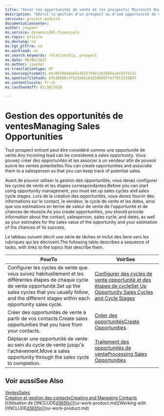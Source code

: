 ```yaml
---
title: "Gérer les opportunités de vente et les prospects| Microsoft Docs"
description: "Décrit la gestion d'un prospect ou d'une opportunité de ventes entrant dans Finance and Operations, Business edition, et l'association de l'opportunité à un vendeur pour effectuer le suivi des ventes potentielles."
services: project-madeira
documentationcenter: 
author: jswymer
ms.service: dynamics365-financials
ms.topic: article
ms.devlang: na
ms.tgt_pltfrm: na
ms.workload: na
ms.search.keywords: relationship, prospect
ms.date: 06/06/2017
ms.author: jswymer
ms.translationtype: HT
ms.sourcegitcommit: bec0619be0a65e3625759e13d2866ac615d7513c
ms.openlocfilehash: 67e385b6c3f533ab5c63259b9df7e775f2155897
ms.contentlocale: fr-ch
ms.lasthandoff: 01/30/2018

---
```

# <a name="managing-sales-opportunities"></a><span data-ttu-id="74c9f-103">Gestion des opportunités de ventes</span><span class="sxs-lookup"><span data-stu-id="74c9f-103">Managing Sales Opportunities</span></span>
<span data-ttu-id="74c9f-104">Tout prospect entrant peut être considéré comme une opportunité de vente.</span><span class="sxs-lookup"><span data-stu-id="74c9f-104">Any incoming lead can be considered a sales opportunity.</span></span> <span data-ttu-id="74c9f-105">Vous pouvez créer des opportunités et les associer à un vendeur afin de pouvoir suivre les ventes potentielles.</span><span class="sxs-lookup"><span data-stu-id="74c9f-105">You can create opportunities and associate them to a salesperson so that you can keep track of potential sales.</span></span>

<span data-ttu-id="74c9f-106">Avant de pouvoir utiliser la gestion des opportunités, vous devez configurer les cycles de vente et les étapes correspondantes.</span><span class="sxs-lookup"><span data-stu-id="74c9f-106">Before you can start using opportunity management, you must set up sales cycles and sales cycle stages.</span></span> <span data-ttu-id="74c9f-107">Lors de la création des opportunités, vous devez fournir des informations sur le contact, le vendeur, le cycle de vente et les dates, ainsi que vos estimations en terme de valeur de vente de l'opportunité et de chances de réussite.</span><span class="sxs-lookup"><span data-stu-id="74c9f-107">As you create opportunities, you should provide information about the contact, salesperson, sales cycle, and dates, as well as your estimates for the sales value of the opportunity and your estimation of the chances of its success.</span></span>

<span data-ttu-id="74c9f-108">Le tableau suivant décrit une série de tâches et inclut des liens vers les rubriques qui les décrivent.</span><span class="sxs-lookup"><span data-stu-id="74c9f-108">The following table describes a sequence of tasks, with links to the topics that describe them.</span></span>

| <span data-ttu-id="74c9f-109">Pour</span><span class="sxs-lookup"><span data-stu-id="74c9f-109">To</span></span> | <span data-ttu-id="74c9f-110">Voir</span><span class="sxs-lookup"><span data-stu-id="74c9f-110">See</span></span> |
| --- | --- |
| <span data-ttu-id="74c9f-111">Configurer les cycles de vente que vous suivez habituellement et les différentes étapes de chaque cycle de vente opportunité.</span><span class="sxs-lookup"><span data-stu-id="74c9f-111">Set up the sales cycles that you usually follow, and the different stages within each opportunity sales cycle.</span></span> |[<span data-ttu-id="74c9f-112">Configurer des cycles de vente opportunité et des étapes de cycle</span><span class="sxs-lookup"><span data-stu-id="74c9f-112">Set Up Opportunity Sales Cycles and Cycle Stages</span></span>](marketing-how-setup-opportunity-sales-cycles-stages.md) |
| <span data-ttu-id="74c9f-113">Créer des opportunités de vente à partir de vos contacts.</span><span class="sxs-lookup"><span data-stu-id="74c9f-113">Create sales opportunities that you have from your contacts.</span></span> |[<span data-ttu-id="74c9f-114">Créer des opportunités</span><span class="sxs-lookup"><span data-stu-id="74c9f-114">Create Opportunities</span></span>](marketing-how-create-opportunities.md) |
| <span data-ttu-id="74c9f-115">Déplacer une opportunité de vente au sein du cycle de vente jusqu'à l'achèvement.</span><span class="sxs-lookup"><span data-stu-id="74c9f-115">Move a sales opportunity through the sales cycle to completion.</span></span> |[<span data-ttu-id="74c9f-116">Traitement des opportunités de vente</span><span class="sxs-lookup"><span data-stu-id="74c9f-116">Processing Sales Opportunities</span></span>](marketing-processing-sales-opportunities.md) |

## <a name="see-also"></a><span data-ttu-id="74c9f-117">Voir aussi</span><span class="sxs-lookup"><span data-stu-id="74c9f-117">See Also</span></span>
[<span data-ttu-id="74c9f-118">Ventes</span><span class="sxs-lookup"><span data-stu-id="74c9f-118">Sales</span></span>](sales-manage-sales.md)  
[<span data-ttu-id="74c9f-119">Création et gestion des contacts</span><span class="sxs-lookup"><span data-stu-id="74c9f-119">Creating and Managing Contacts</span></span>](marketing-contacts.md)  
<span data-ttu-id="74c9f-120">[Utilisation de [!INCLUDE[d365fin](includes/d365fin_md.md)]](ui-work-product.md)</span><span class="sxs-lookup"><span data-stu-id="74c9f-120">[Working with [!INCLUDE[d365fin](includes/d365fin_md.md)]](ui-work-product.md)</span></span>

